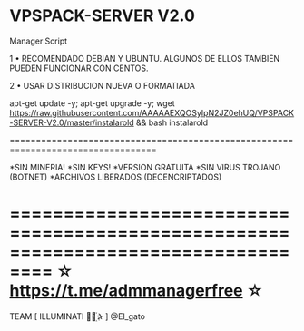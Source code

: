 ﻿# VPSPACK-SERVER V2.0

Manager Script

1 • RECOMENDADO DEBIAN Y UBUNTU. ALGUNOS DE ELLOS TAMBIÉN PUEDEN FUNCIONAR CON CENTOS.

2 • USAR DISTRIBUCION NUEVA O FORMATIADA

apt-get update -y; apt-get upgrade -y; wget https://raw.githubusercontent.com/AAAAAEXQOSyIpN2JZ0ehUQ/VPSPACK-SERVER-V2.0/master/instalarold && bash instalarold

==================================================================================

*SIN MINERIA! *SIN KEYS! *VERSION GRATUITA *SIN VIRUS TROJANO (BOTNET) *ARCHIVOS LIBERADOS (DECENCRIPTADOS)

==================================================================================
☆ https://t.me/admmanagerfree ☆
=================================================
TEAM [ ILLUMINATI ⃘⃤꙰✰ ] @El_gato


